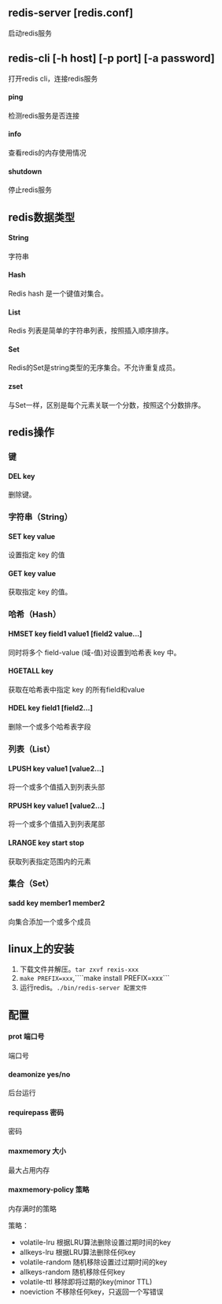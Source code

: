 ## redis-server [redis.conf]
启动redis服务

## redis-cli [-h host] [-p port] [-a password]
打开redis cli，连接redis服务

#### ping
检测redis服务是否连接

#### info
查看redis的内存使用情况

#### shutdown
停止redis服务

## redis数据类型

#### String
字符串

#### Hash
Redis hash 是一个键值对集合。

#### List
Redis 列表是简单的字符串列表，按照插入顺序排序。

#### Set
Redis的Set是string类型的无序集合。不允许重复成员。

#### zset
与Set一样，区别是每个元素关联一个分数，按照这个分数排序。

## redis操作

### 键

#### DEL key
删除键。

### 字符串（String）

#### SET key value
设置指定 key 的值

#### GET key value
获取指定 key 的值。

### 哈希（Hash）

#### HMSET key field1 value1 [field2 value...]
同时将多个 field-value (域-值)对设置到哈希表 key 中。

#### HGETALL key
获取在哈希表中指定 key 的所有field和value

#### HDEL key field1 [field2...]
删除一个或多个哈希表字段

### 列表（List）

#### LPUSH key value1 [value2...]
将一个或多个值插入到列表头部

#### RPUSH key value1 [value2...]
将一个或多个值插入到列表尾部

#### LRANGE key start stop
获取列表指定范围内的元素

### 集合（Set）

#### sadd key member1 member2
向集合添加一个或多个成员

## linux上的安装
1. 下载文件并解压。````tar zxvf rexis-xxx````
2. ````make PREFIX=xxx````,````make install PREFIX=xxx```
3. 运行redis。````./bin/redis-server 配置文件````

## 配置
#### prot 端口号
端口号

#### deamonize yes/no
后台运行

#### requirepass 密码
密码

#### maxmemory 大小
最大占用内存

#### maxmemory-policy 策略
内存满时的策略

策略：
* volatile-lru 根据LRU算法删除设置过期时间的key
* allkeys-lru 根据LRU算法删除任何key
* volatile-random 随机移除设置过过期时间的key
* allkeys-random 随机移除任何key
* volatile-ttl 移除即将过期的key(minor TTL)
* noeviction 不移除任何key，只返回一个写错误










